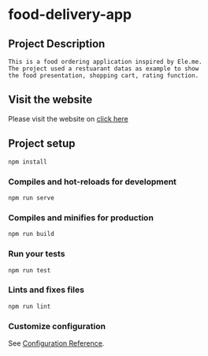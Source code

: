 # food-delivery-app

## Project Description
```
This is a food ordering application inspired by Ele.me.
The project used a restuarant datas as example to show
the food presentation, shopping cart, rating function.
```
## Visit the website
Please visit the website on [click here](http://47.106.200.21:8900/)
## Project setup
```
npm install
```

### Compiles and hot-reloads for development
```
npm run serve
```

### Compiles and minifies for production
```
npm run build
```

### Run your tests
```
npm run test
```

### Lints and fixes files
```
npm run lint
```

### Customize configuration
See [Configuration Reference](https://cli.vuejs.org/config/).
